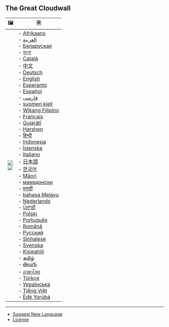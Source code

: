 ﻿## The Great Cloudwall


| 🖼 | 🖹 |
| --- | --- |
| ![](https://codeberg.org/crimeflare/cloudflare-tor/media/branch/master/image/stopcf.jpg)<br>![](https://codeberg.org/crimeflare/cloudflare-tor/media/branch/master/image/itsreallythatbad.jpg) | - [Afrikaans](README_af.md)<br>- [العربية](README_ar.md)<br>- [Беларуская](README_be.md)<br>- [বাংলা](README_bn.md)<br>- [Català](README_ca.md)<br>- [中文](README_cn.md)<br>- [Deutsch](README_de.md)<br>- [English](README_en.md)<br>- [Esperanto](README_eo.md)<br>- [Español](README_es.md)<br>- [فارسی](README_fa.md)<br>- [suomen kieli](README_fi.md)<br>- [Wikang Filipino](README_fl.md)<br>- [Français](README_fr.md)<br>- [Gujarātī](README_gu.md)<br>- [Harshen](README_ha.md)<br>- [हिन्दी](README_hi.md)<br>- [Indonesia](README_id.md)<br>- [Íslenska](README_is.md)<br>- [Italiano](README_it.md)<br>- [日本語](README_ja.md)<br>- [한국어](README_ko.md)<br>- [Māori](README_mi.md)<br>- [македонски](README_mk.md)<br>- [मराठी](README_mr.md)<br>- [bahasa Melayu](README_ms.md)<br>- [Nederlands](README_nl.md)<br>- [ਪੰਜਾਬੀ](README_pa.md)<br>- [Polski](README_pl.md)<br>- [Português](README_pt.md)<br>- [Română](README_ro.md)<br>- [Русский](README_ru.md)<br>- [Sinhalese](README_si.md)<br>- [Svenska](README_sv.md)<br>- [Kiswahili](README_sw.md)<br>- [தமிழ்](README_ta.md)<br>- [తెలుగు](README_te.md)<br>- [ภาษาไทย](README_th.md)<br>- [Türkçe](README_tr.md)<br>- [Українська](README_uk.md)<br>- [Tiếng Việt](README_vi.md)<br>- [Èdè Yorùbá](README_yo.md) |

---

- [Suggest New Language](https://codeberg.org/crimeflare/cloudflare-tor/issues/new)
- [License](LICENSE.md)
